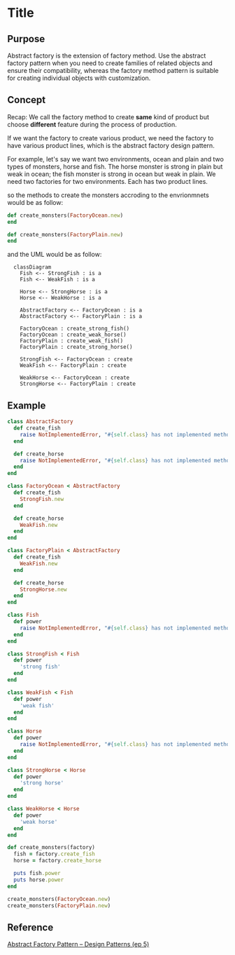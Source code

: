 # Title

## Purpose

Abstract factory is the extension of factory method. Use the abstract factory pattern when you need to create families of related objects and ensure their compatibility, whereas the factory method pattern is suitable for creating individual objects with customization.

## Concept

Recap: We call the factory method to create **same** kind of product but choose **different** feature during the process of production.

If we want the factory to create various product, we need the factory to have various product lines, which is the abstract factory design pattern.

For example, let's say we want two environments, ocean and plain and two types of monsters, horse and fish. The horse monster is strong in plain but weak in ocean; the fish monster is strong in ocean but weak in plain. We need two factories for two environments. Each has two product lines.

so the methods to create the monsters accroding to the envrionmnets would be as follow:

```ruby
def create_monsters(FactoryOcean.new)
end

def create_monsters(FactoryPlain.new)
end
```

and the UML would be as follow:

```mermaid
  classDiagram
    Fish <-- StrongFish : is a
    Fish <-- WeakFish : is a

    Horse <-- StrongHorse : is a
    Horse <-- WeakHorse : is a

    AbstractFactory <-- FactoryOcean : is a
    AbstractFactory <-- FactoryPlain : is a

    FactoryOcean : create_strong_fish()
    FactoryOcean : create_weak_horse()
    FactoryPlain : create_weak_fish()
    FactoryPlain : create_strong_horse()

    StrongFish <-- FactoryOcean : create
    WeakFish <-- FactoryPlain : create

    WeakHorse <-- FactoryOcean : create
    StrongHorse <-- FactoryPlain : create
```

## Example

```ruby
class AbstractFactory
  def create_fish
    raise NotImplementedError, "#{self.class} has not implemented method '#{__method__}'"
  end

  def create_horse
    raise NotImplementedError, "#{self.class} has not implemented method '#{__method__}'"
  end
end

class FactoryOcean < AbstractFactory
  def create_fish
    StrongFish.new
  end

  def create_horse
    WeakFish.new
  end
end

class FactoryPlain < AbstractFactory
  def create_fish
    WeakFish.new
  end

  def create_horse
    StrongHorse.new
  end
end

class Fish
  def power
    raise NotImplementedError, "#{self.class} has not implemented method '#{__method__}'"
  end
end

class StrongFish < Fish
  def power
    'strong fish'
  end
end

class WeakFish < Fish
  def power
    'weak fish'
  end
end

class Horse
  def power
    raise NotImplementedError, "#{self.class} has not implemented method '#{__method__}'"
  end
end

class StrongHorse < Horse
  def power
    'strong horse'
  end
end

class WeakHorse < Horse
  def power
    'weak horse'
  end
end

def create_monsters(factory)
  fish = factory.create_fish
  horse = factory.create_horse

  puts fish.power
  puts horse.power
end

create_monsters(FactoryOcean.new)
create_monsters(FactoryPlain.new)
```

## Reference

[Abstract Factory Pattern – Design Patterns (ep 5)](https://www.youtube.com/watch?v=v-GiuMmsXj4&list=PLrhzvIcii6GNjpARdnO4ueTUAVR9eMBpc&index=5)
